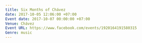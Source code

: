 ```yaml
---
title: Six Months of Chávez
date: 2017-10-05 12:06:00 +07:00
Event date: 2017-10-07 00:00:00 +07:00
Venue: Chávez
Event URL: https://www.facebook.com/events/1920164191580315
Genre: music
---
```


